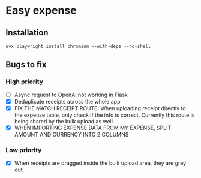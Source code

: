 # Easy expense

## Installation

`uvx playwright install chromium --with-deps --no-shell`

## Bugs to fix

### High priority

- [ ] Async request to OpenAI not working in Flask
- [x] Deduplicate receipts across the whole app
- [x] FIX THE MATCH RECEIPT ROUTE: When uploading receipt directly to the expense table, only check if the info is correct. Currently this route is being shared by the bulk upload as well.
- [x] WHEN IMPORTING EXPENSE DATA FROM MY EXPENSE, SPLIT AMOUNT AND CURRENCY INTO 2 COLUMNS

### Low priority

- [x] When receipts are dragged inside the bulk upload area, they are grey out
